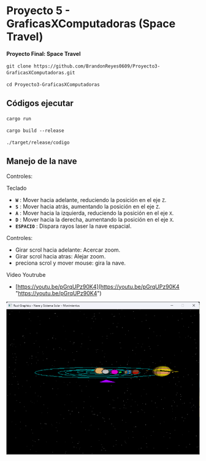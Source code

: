 # Proyecto 5 - GraficasXComputadoras (Space Travel)

**Proyecto Final: Space Travel**

``git clone https://github.com/BrandonReyes0609/Proyecto3-GraficasXComputadoras.git``

``cd Proyecto3-GraficasXComputadoras``

## Códigos ejecutar

``cargo run``

``cargo build --release``

``./target/release/codigo``

## Manejo de la nave

Controles:

Teclado

* **`W`** : Mover hacia adelante, reduciendo la posición en el eje `Z`.
* **`S`** : Mover hacia atrás, aumentando la posición en el eje `Z`.
* **`A`** : Mover hacia la izquierda, reduciendo la posición en el eje `X`.
* **`D`** : Mover hacia la derecha, aumentando la posición en el eje `X`.
* **`ESPACIO`** : Dispara rayos laser la nave espacial.

Controles:

* Girar scrol hacia adelante: Acercar zoom.
* Girar scrol hacia atras: Alejar zoom.
* preciona scrol y mover mouse: gira la nave.


Video Youtrube

* [https://youtu.be/pGrqUPz90K4](https://youtu.be/pGrqUPz90K4 "https://youtu.be/pGrqUPz90K4")


![1732327073709](image/README/1732327073709.png)
